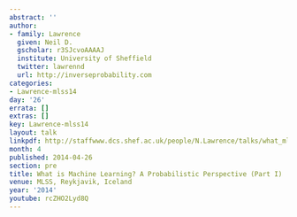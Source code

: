```yaml
---
abstract: ''
author:
- family: Lawrence
  given: Neil D.
  gscholar: r3SJcvoAAAAJ
  institute: University of Sheffield
  twitter: lawrennd
  url: http://inverseprobability.com
categories:
- Lawrence-mlss14
day: '26'
errata: []
extras: []
key: Lawrence-mlss14
layout: talk
linkpdf: http://staffwww.dcs.shef.ac.uk/people/N.Lawrence/talks/what_mlss14.pdf
month: 4
published: 2014-04-26
section: pre
title: What is Machine Learning? A Probabilistic Perspective (Part I)
venue: MLSS, Reykjavik, Iceland
year: '2014'
youtube: rcZHO2Lyd8Q
---
```


